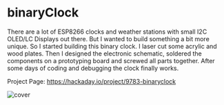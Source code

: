 # binaryClock

There are a lot of ESP8266 clocks and weather stations with small I2C OLED/LC Displays out there. But I wanted to build something a bit more unique. So I started building this binary clock. I laser cut some acrylic and wood plates. Then I designed the electronic schematic, soldered the components on a prototyping board and screwed all parts together. After some days of coding and debugging the clock finally works.

Project Page: https://hackaday.io/project/9783-binaryclock

![cover](https://cdn.hackaday.io/images/3418621456000377705.png)
